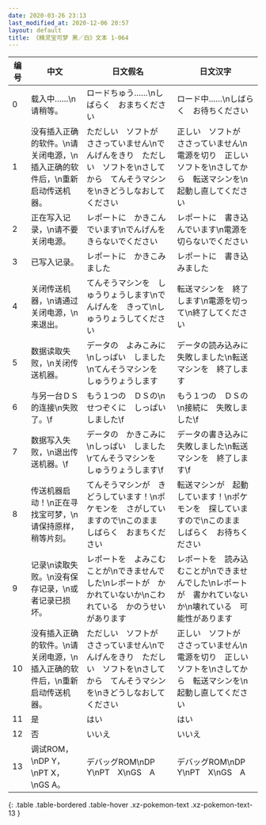 ```yaml
---
date: 2020-03-26 23:13
last_modified_at: 2020-12-06 20:57
layout: default
title: 《精灵宝可梦 黑／白》文本 1-064
---
```

| 编号 | 中文 | 日文假名 | 日文汉字 |
| ---- | ---- | ---- | --- |
| 0 | 载入中……\n请稍等。 | ロードちゅう……\nしばらく　おまちください | ロード中……\nしばらく　お待ちください |
| 1 | 没有插入正确的软件。\n请关闭电源，\n插入正确的软件后，\n重新启动传送机器。 | ただしい　ソフトが　ささっていません\nでんげんをきり　ただしい　ソフトを\nさしてから　てんそうマシンを\nきどうしなおして　ください | 正しい　ソフトが　ささっていません\n電源を切り　正しい　ソフトを\nさしてから　転送マシンを\n起動し直してください |
| 2 | 正在写入记录，\n请不要关闭电源。 | レポートに　かきこんでいます\nでんげんを　きらないでください | レポートに　書き込んでいます\n電源を　切らないでください |
| 3 | 已写入记录。 | レポートに　かきこみました | レポートに　書き込みました |
| 4 | 关闭传送机器，\n请通过关闭电源，\n来退出。 | てんそうマシンを　しゅうりょうします\nでんげんを　きって\nしゅうりょうしてください | 転送マシンを　終了します\n電源を切って\n終了してください |
| 5 | 数据读取失败，\n关闭传送机器。 | データの　よみこみに\nしっぱい　しました\nてんそうマシンを　しゅうりょうします | データの読み込みに　失敗しました\n転送マシンを　終了します |
| 6 | 与另一台ＤＳ的连接\n失败了。\f | もう１つの　ＤＳの\nせつぞくに　しっぱい　しました\f | もう１つの　ＤＳの\n接続に　失敗しました\f |
| 7 | 数据写入失败，\n退出传送机器。\f | データの　かきこみに\nしっぱい　しました\rてんそうマシンを　しゅうりょうします\f | データの書き込みに　失敗しました\n転送マシンを　終了します\f |
| 8 | 传送机器启动！\n正在寻找宝可梦，\n请保持原样，稍等片刻。 | てんそうマシンが　きどうしています！\nポケモンを　さがしていますので\nこのまま　しばらく　おまちください | 転送マシンが　起動しています！\nポケモンを　探していますので\nこのまま　しばらく　お待ちください |
| 9 | 记录\n读取失败。\n没有保存记录，\n或者记录已损坏。 | レポートを　よみこむことが\nできませんでした\nレポートが　かかれていないか\nこわれている　かのうせいがあります | レポートを　読み込むことが\nできませんでした\nレポートが　書かれていないか\n壊れている　可能性があります |
| 10 | 没有插入正确的软件。\n请关闭电源，\n插入正确的软件后，\n重新启动传送机器。 | ただしい　ソフトが　ささっていません\nでんげんをきり　ただしい　ソフトを\nさしてから　てんそうマシンを\nきどうしなおして　ください | 正しい　ソフトが　ささっていません\n電源を切り　正しい　ソフトを\nさしてから　転送マシンを\n起動し直してください |
| 11 | 是 | はい | はい |
| 12 | 否 | いいえ | いいえ |
| 13 | 调试ROM，\nDP Y，\nPT X，\nGS A。 | デバッグROM\nDP　Y\nPT　X\nGS　A | デバッグROM\nDP　Y\nPT　X\nGS　A |
{: .table .table-bordered .table-hover .xz-pokemon-text .xz-pokemon-text-13 }